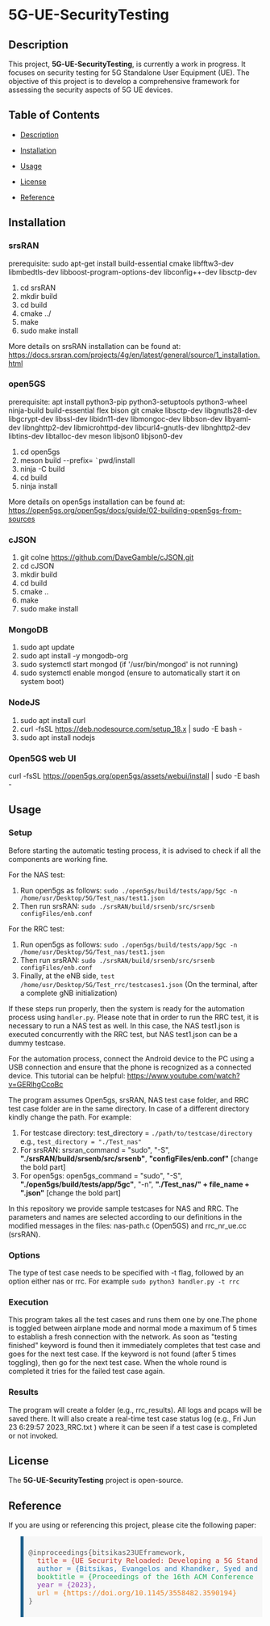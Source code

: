 # 5G-UE-SecurityTesting

## Description

This project, **5G-UE-SecurityTesting**, is currently a work in progress. It focuses on security testing for 5G Standalone User Equipment (UE). The objective of this project is to develop a comprehensive framework for assessing the security aspects of 5G UE devices.

## Table of Contents

- [Description](#description)
- [Installation](#installation)
- [Usage](#usage)

- [License](#license)
- [Reference](#reference)

## Installation

### srsRAN
prerequisite:  sudo apt-get install build-essential cmake libfftw3-dev libmbedtls-dev libboost-program-options-dev libconfig++-dev libsctp-dev
1. cd srsRAN    
2. mkdir build    
3. cd build
4. cmake ../
5. make
6. sudo make install
   
More details on srsRAN installation can be found at: https://docs.srsran.com/projects/4g/en/latest/general/source/1_installation.html
    
### open5GS
prerequisite:  apt install python3-pip python3-setuptools python3-wheel ninja-build build-essential flex bison git cmake libsctp-dev libgnutls28-dev libgcrypt-dev libssl-dev libidn11-dev libmongoc-dev libbson-dev libyaml-dev libnghttp2-dev libmicrohttpd-dev libcurl4-gnutls-dev libnghttp2-dev libtins-dev libtalloc-dev meson libjson0 libjson0-dev
1. cd open5gs
2. meson build --prefix= `` ` ``pwd/install
3. ninja -C build
4. cd build
5. ninja install
   
More details on open5gs installation can be found at: https://open5gs.org/open5gs/docs/guide/02-building-open5gs-from-sources

### cJSON
1. git colne https://github.com/DaveGamble/cJSON.git
2. cd cJSON
3. mkdir build
4. cd build
5. cmake ..
6. make
7. sudo make install

### MongoDB
1. sudo apt update
2. sudo apt install -y mongodb-org
3. sudo systemctl start mongod (if '/usr/bin/mongod' is not running)
4. sudo systemctl enable mongod (ensure to automatically start it on system boot)

### NodeJS
1. sudo apt install curl
2. curl -fsSL https://deb.nodesource.com/setup_18.x | sudo -E bash -
3. sudo apt install nodejs

### Open5GS web UI
curl -fsSL https://open5gs.org/open5gs/assets/webui/install | sudo -E bash -


## Usage

### Setup

Before starting the automatic testing process, it is advised to check if all the components are working fine.

For the NAS test:
1. Run open5gs as follows: `sudo ./open5gs/build/tests/app/5gc -n /home/usr/Desktop/5G/Test_nas/test1.json`
2. Then run srsRAN: `sudo ./srsRAN/build/srsenb/src/srsenb configFiles/enb.conf`

For the RRC test:
1. Run open5gs as follows: `sudo ./open5gs/build/tests/app/5gc -n /home/usr/Desktop/5G/Test_nas/test1.json`
2. Then run srsRAN: `sudo ./srsRAN/build/srsenb/src/srsenb configFiles/enb.conf`
3. Finally, at the eNB side, `test /home/usr/Desktop/5G/Test_rrc/testcases1.json` (On the terminal, after a complete gNB initialization)

If these steps run properly, then the system is ready for the automation process using `handler.py`. Please note that in order to run the RRC test, it is necessary to run a NAS test as well. In this case, the NAS test1.json is executed concurrently with the RRC test, but NAS test1.json can be a dummy testcase.

For the automation process, connect the Android device to the PC using a USB connection and ensure that the phone is recognized as a connected device. This tutorial can be helpful: https://www.youtube.com/watch?v=GERlhgCcoBc

The program assumes Open5gs, srsRAN, NAS test case folder, and RRC test case folder are in the same directory. In case of a different directory kindly change the path. For example:

1. For testcase directory: test_directory = `./path/to/testcase/directory` e.g., `test_directory = "./Test_nas"`
2. For srsRAN:  srsran_command = "sudo", "-S", **"./srsRAN/build/srsenb/src/srsenb"**, **"configFiles/enb.conf"** [change the bold part]
3. For open5gs: open5gs_command = "sudo", "-S", **"./open5gs/build/tests/app/5gc"**, "-n", **"./Test_nas/" + file_name + ".json"** [change the bold part]

In this repository we provide sample testcases for NAS and RRC. The parameters and names are selected according to our definitions in the modified messages in the files: nas-path.c (Open5GS) and rrc_nr_ue.cc (srsRAN).

### Options

The type of test case needs to be specified with -t flag, followed by an option either nas or rrc. For example 
`sudo python3 handler.py -t rrc`

### Execution

This program takes all the test cases and runs them one by one.The phone is toggled between airplane mode and normal mode a maximum of 5 times to establish a fresh connection with the network. As soon as "testing finished" keyword is found then it immediately completes that test case and goes for the next test case. If the keyword is not found (after 5 times toggling), then go for the next test case. When the whole round is completed it tries for the failed test case again. 

### Results

The program will create a folder (e.g., rrc_results). All logs and pcaps will be saved there. It will also create a real-time test case status log (e.g., Fri Jun 23 6:29:57 2023_RRC.txt ) where it can be seen if a test case is completed or not invoked.


## License

The **5G-UE-SecurityTesting** project is open-source.

## Reference

If you are using or referencing this project, please cite the following paper:

<blockquote style="background-color: #f7f7f7; padding: 10px; border-left: 6px solid #1f618d;">

<pre>
@inproceedings{bitsikas23UEframework,
  <span style="color: #c0392b;">title = {UE Security Reloaded: Developing a 5G Standalone User-Side Security Testing Framework},</span>
  <span style="color: #2980b9;">author = {Bitsikas, Evangelos and Khandker, Syed and Salous, Ahmad and Ranganathan, Aanjhan and Piqueras Jover, Roger and Pöpper, Christina},</span>
  <span style="color: #27ae60;">booktitle = {Proceedings of the 16th ACM Conference on Security and Privacy in Wireless and Mobile Networks},</span>
  <span style="color: #8e44ad;">year = {2023},</span>
  <span style="color: #e67e22;">url = {https://doi.org/10.1145/3558482.3590194}</span>
}
</pre>
</blockquote>
